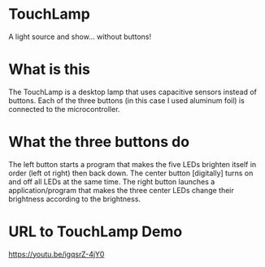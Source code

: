 # TouchLamp
A light source and show... without buttons!

# What is this
The TouchLamp is a desktop lamp that uses capacitive sensors instead of buttons.
Each of the three buttons (in this case I used aluminum foil) is connected to the microcontroller.

# What the three buttons do
The left button starts a program that makes the five LEDs brighten itself in order (left ot right) then back down.
The center button [digitally] turns on and off all LEDs at the same time.
The right button launches a application/program that makes the three center LEDs change their brightness according to the brightness.

# URL to TouchLamp Demo
https://youtu.be/igqsrZ-4jY0
